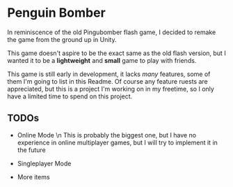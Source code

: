 # Penguin Bomber

In reminiscence of the old Pingubomber flash game, I decided to remake the game from the ground up in Unity.

This game doesn't aspire to be the exact same as the old flash version, but I wanted it to be a **lightweight** and **small** game to play with friends.

This game is still early in development, it lacks *many* features, some of them I'm going to list in this Readme. Of course any feature ruests are appreciated, but this is a project I'm working on in my freetime, so I only have a limited time to spend on this project.

## TODOs

* Online Mode \n This is probably the biggest one, but I have no experience in online multiplayer games, but I will try to implement it in the future

* Singleplayer Mode

* More items
